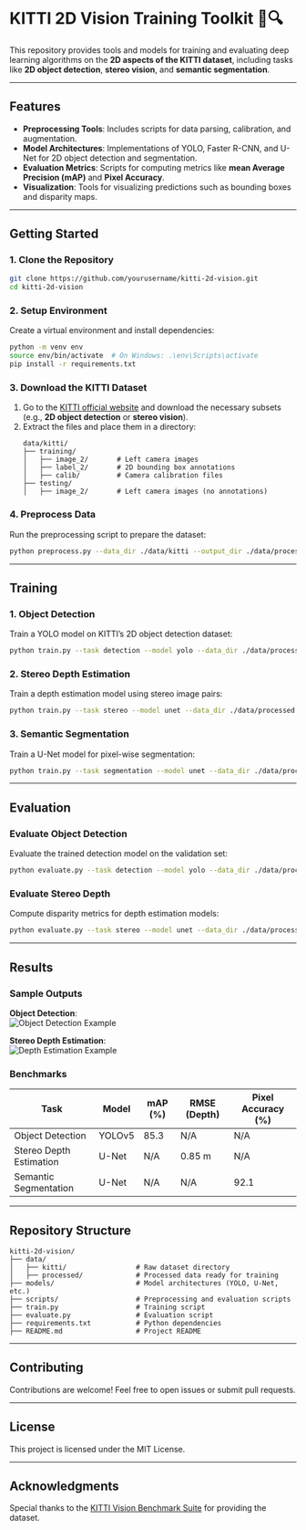 # KITTI 2D Vision Training Toolkit 🚗🔍  

This repository provides tools and models for training and evaluating deep learning algorithms on the **2D aspects of the KITTI dataset**, including tasks like **2D object detection**, **stereo vision**, and **semantic segmentation**.

---

## Features  
- **Preprocessing Tools**: Includes scripts for data parsing, calibration, and augmentation.  
- **Model Architectures**: Implementations of YOLO, Faster R-CNN, and U-Net for 2D object detection and segmentation.  
- **Evaluation Metrics**: Scripts for computing metrics like **mean Average Precision (mAP)** and **Pixel Accuracy**.  
- **Visualization**: Tools for visualizing predictions such as bounding boxes and disparity maps.  

---

## Getting Started  

### 1. Clone the Repository  
```bash  
git clone https://github.com/yourusername/kitti-2d-vision.git  
cd kitti-2d-vision
```

### 2. Setup Environment  
Create a virtual environment and install dependencies:  
```bash  
python -m venv env  
source env/bin/activate  # On Windows: .\env\Scripts\activate  
pip install -r requirements.txt  
```  

### 3. Download the KITTI Dataset  
1. Go to the [KITTI official website](http://www.cvlibs.net/datasets/kitti/) and download the necessary subsets (e.g., **2D object detection** or **stereo vision**).  
2. Extract the files and place them in a directory:  
   ```  
   data/kitti/  
   ├── training/  
   │   ├── image_2/       # Left camera images  
   │   ├── label_2/       # 2D bounding box annotations  
   │   ├── calib/         # Camera calibration files  
   ├── testing/  
   │   ├── image_2/       # Left camera images (no annotations)  
   ```  

### 4. Preprocess Data  
Run the preprocessing script to prepare the dataset:  
```bash  
python preprocess.py --data_dir ./data/kitti --output_dir ./data/processed  
```  

---

## Training  

### 1. Object Detection  
Train a YOLO model on KITTI’s 2D object detection dataset:  
```bash  
python train.py --task detection --model yolo --data_dir ./data/processed --epochs 50 --batch_size 16  
```  

### 2. Stereo Depth Estimation  
Train a depth estimation model using stereo image pairs:  
```bash  
python train.py --task stereo --model unet --data_dir ./data/processed --epochs 50 --batch_size 8  
```  

### 3. Semantic Segmentation  
Train a U-Net model for pixel-wise segmentation:  
```bash  
python train.py --task segmentation --model unet --data_dir ./data/processed --epochs 50 --batch_size 16  
```  

---

## Evaluation  

### Evaluate Object Detection  
Evaluate the trained detection model on the validation set:  
```bash  
python evaluate.py --task detection --model yolo --data_dir ./data/processed --checkpoint ./checkpoints/yolo_best.pth  
```  

### Evaluate Stereo Depth  
Compute disparity metrics for depth estimation models:  
```bash  
python evaluate.py --task stereo --model unet --data_dir ./data/processed --checkpoint ./checkpoints/unet_best.pth  
```  

---

## Results  

### Sample Outputs  
**Object Detection**:  
![Object Detection Example](docs/detection_example.png)  

**Stereo Depth Estimation**:  
![Depth Estimation Example](docs/depth_example.png)  

### Benchmarks  
| Task                | Model        | mAP (%) | RMSE (Depth) | Pixel Accuracy (%) |  
|---------------------|--------------|---------|--------------|--------------------|  
| Object Detection    | YOLOv5       | 85.3    | N/A          | N/A                |  
| Stereo Depth Estimation | U-Net     | N/A     | 0.85 m       | N/A                |  
| Semantic Segmentation | U-Net      | N/A     | N/A          | 92.1               |  

---

## Repository Structure  
```  
kitti-2d-vision/  
├── data/  
│   ├── kitti/                 # Raw dataset directory  
│   ├── processed/             # Processed data ready for training  
├── models/                    # Model architectures (YOLO, U-Net, etc.)  
├── scripts/                   # Preprocessing and evaluation scripts  
├── train.py                   # Training script  
├── evaluate.py                # Evaluation script  
├── requirements.txt           # Python dependencies  
├── README.md                  # Project README  
```  

---

## Contributing  
Contributions are welcome! Feel free to open issues or submit pull requests.  

---

## License  
This project is licensed under the MIT License.  

---

## Acknowledgments  
Special thanks to the [KITTI Vision Benchmark Suite](http://www.cvlibs.net/datasets/kitti/) for providing the dataset.  
```  
